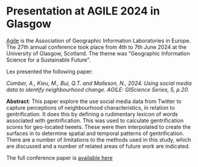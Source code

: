# Presentation at AGILE 2024 in Glasgow

[Agile](https://agile-gi.eu/) is the Association of Geographic Information Laboratories in Europe. The 27th annual conference took place from 4th to 7th June 2024 at the University of Glasgow, Scotland. The theme was “Geographic Information Science for a Sustainable Future".

Lex presented the following paper:

_Comber, A., Kieu, M., Bui, Q.T. and Malleson, N., 2024. Using social media data to identify neighbourhood change. AGILE: GIScience Series, 5, p.20._

**Abstract**: This paper explore the use social media data from Twitter to capture perceptions of neighbourhood characteristics, in relation to gentrification. It does this by defining a rudimentary lexicon of words associated with gentrification. This was used to calculate gentrification scores for geo-located tweets. These were then
interpolated to create the surfaces in to determine spatial and temporal patterns of gentrification. There
are a number of limitations to the methods used in this study, which are discussed and a number of related
areas of future work are indicated.

The full conference paper is [available here]([https://github.com/Urban-Analytics/INTEGRATE/blob/main/web/presentations/AGILE2024/agile_hp_sp_v3.pdf)
